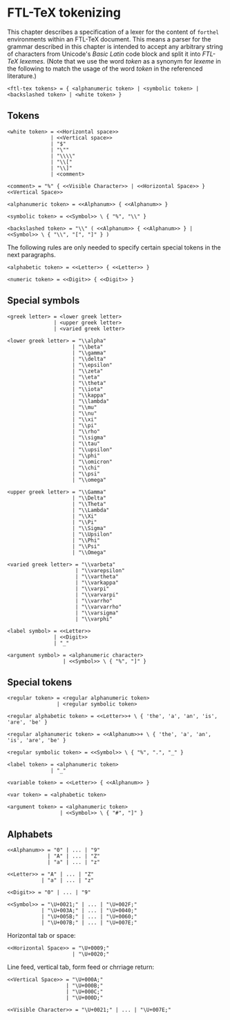 # FTL-TeX tokenizing

This chapter describes a specification of a lexer for the content of `forthel`
environments within an FTL-TeX document. This means a parser for the grammar
described in this chapter is intended to accept any arbitrary string of
characters from Unicode's _Basic Latin_ code block and split it into
_FTL-TeX lexemes_. (Note that we use the word _token_ as a synonym for _lexeme_
in the following to match the usage of the word _token_ in the referenced
literature.)


```nbnf
<ftl-tex tokens> = { <alphanumeric token> | <symbolic token> | <backslashed token> | <white token> }
```


## Tokens

```nbnf
<white token> = <<Horizontal space>>
              | <<Vertical space>>
              | "$"
              | "\""
              | "\\\\"
              | "\\["
              | "\\]"
              | <comment>
```

```nbnf
<comment> = "%" { <<Visible Character>> | <<Horizontal Space>> } <<Vertical Space>>
```

```nbnf
<alphanumeric token> = <<Alphanum>> { <<Alphanum>> }
```

```nbnf
<symbolic token> = <<Symbol>> \ { "%", "\\" }
```

```nbnf
<backslashed token> = "\\" ( <<Alphanum>> { <<Alphanum>> } | <<Symbol>> \ { "\\", "[", "]" } )
```

The following rules are only needed to specify certain special tokens in the
next paragraphs.

```nbnf
<alphabetic token> = <<Letter>> { <<Letter>> }
```

```nbnf
<numeric token> = <<Digit>> { <<Digit>> }
```


## Special symbols

```nbnf
<greek letter> = <lower greek letter>
               | <upper greek letter>
               | <varied greek letter>
```

```nbnf
<lower greek letter> = "\\alpha"
                     | "\\beta"
                     | "\\gamma"
                     | "\\delta"
                     | "\\epsilon"
                     | "\\zeta"
                     | "\\eta"
                     | "\\theta"
                     | "\\iota"
                     | "\\kappa"
                     | "\\lambda"
                     | "\\mu"
                     | "\\nu"
                     | "\\xi"
                     | "\\pi"
                     | "\\rho"
                     | "\\sigma"
                     | "\\tau"
                     | "\\upsilon"
                     | "\\phi"
                     | "\\omicron"
                     | "\\chi"
                     | "\\psi"
                     | "\\omega"
```

```nbnf
<upper greek letter> = "\\Gamma"
                     | "\\Delta"
                     | "\\Theta"
                     | "\\Lambda"
                     | "\\Xi"
                     | "\\Pi"
                     | "\\Sigma"
                     | "\\Upsilon"
                     | "\\Phi"
                     | "\\Psi"
                     | "\\Omega"
```

```nbnf
<varied greek letter> = "\\varbeta"
                      | "\\varepsilon"
                      | "\\vartheta"
                      | "\\varkappa"
                      | "\\varpi"
                      | "\\varvarpi"
                      | "\\varrho"
                      | "\\varvarrho"
                      | "\\varsigma"
                      | "\\varphi"
```

```nbnf
<label symbol> = <<Letter>>
               | <<Digit>>
               | "_"
```

```nbnf
<argument symbol> = <alphanumeric character>
                  | <<Symbol>> \ { "%", "]" }
```

## Special tokens

```nbnf
<regular token> = <regular alphanumeric token>
                | <regular symbolic token>
```

```nbnf
<regular alphabetic token> = <<Letter>>+ \ { 'the', 'a', 'an', 'is', 'are', 'be' }
```

```nbnf
<regular alphanumeric token> = <<Alphanum>>+ \ { 'the', 'a', 'an', 'is', 'are', 'be' }
```

```nbnf
<regular symbolic token> = <<Symbol>> \ { "%", ".", "_" }
```

```nbnf
<label token> = <alphanumeric token>
              | "_"
```

```nbnf
<variable token> = <<Letter>> { <<Alphanum>> }
```

```nbnf
<var token> = <alphabetic token>
```

```nbnf
<argument token> = <alphanumeric token>
                 | <<Symbol>> \ { "#", "]" }
```


## Alphabets


```nbnf
<<Alphanum>> = "0" | ... | "9"
             | "A" | ... | "Z"
             | "a" | ... | "z"
```

```nbnf
<<Letter>> = "A" | ... | "Z"
           | "a" | ... | "z"
```

```nbnf
<<Digit>> = "0" | ... | "9"
```

```nbnf
<<Symbol>> = "\U+0021;" | ... | "\U+002F;"
           | "\U+003A;" | ... | "\U+0040;"
           | "\U+005B;" | ... | "\U+0060;"
           | "\U+007B;" | ... | "\U+007E;"
```

Horizontal tab or space:

```nbnf
<<Horizontal Space>> = "\U+0009;"
                     | "\U+0020;"
```

Line feed, vertical tab, form feed or chrriage return:

```nbnf
<<Vertical Space>> = "\U+000A;"
                   | "\U+000B;"
                   | "\U+000C;"
                   | "\U+000D;"
```

```nbnf
<<Visible Character>> = "\U+0021;" | ... | "\U+007E;"
```
